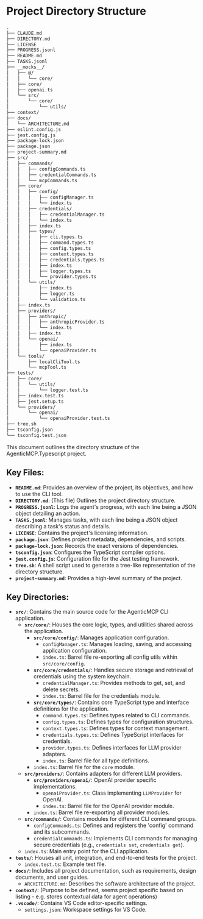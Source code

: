 # Project Directory Structure
```markdown
.
├── CLAUDE.md
├── DIRECTORY.md
├── LICENSE
├── PROGRESS.jsonl
├── README.md
├── TASKS.jsonl
├── __mocks__/
│   ├── @/
│   │   └── core/
│   ├── core/
│   ├── openai.ts
│   └── src/
│       └── core/
│           └── utils/
├── context/
├── docs/
│   └── ARCHITECTURE.md
├── eslint.config.js
├── jest.config.js
├── package-lock.json
├── package.json
├── project-summary.md
├── src/
│   ├── commands/
│   │   ├── configCommands.ts
│   │   ├── credentialCommands.ts
│   │   └── mcpCommands.ts
│   ├── core/
│   │   ├── config/
│   │   │   ├── configManager.ts
│   │   │   └── index.ts
│   │   ├── credentials/
│   │   │   ├── credentialManager.ts
│   │   │   └── index.ts
│   │   ├── index.ts
│   │   ├── types/
│   │   │   ├── cli.types.ts
│   │   │   ├── command.types.ts
│   │   │   ├── config.types.ts
│   │   │   ├── context.types.ts
│   │   │   ├── credentials.types.ts
│   │   │   ├── index.ts
│   │   │   ├── logger.types.ts
│   │   │   └── provider.types.ts
│   │   └── utils/
│   │       ├── index.ts
│   │       ├── logger.ts
│   │       └── validation.ts
│   ├── index.ts
│   ├── providers/
│   │   ├── anthropic/
│   │   │   ├── anthropicProvider.ts
│   │   │   └── index.ts
│   │   ├── index.ts
│   │   └── openai/
│   │       ├── index.ts
│   │       └── openaiProvider.ts
│   └── tools/
│       ├── localCliTool.ts
│       └── mcpTool.ts
├── tests/
│   ├── core/
│   │   └── utils/
│   │       └── logger.test.ts
│   ├── index.test.ts
│   ├── jest.setup.ts
│   └── providers/
│       └── openai/
│           └── openaiProvider.test.ts
├── tree.sh
├── tsconfig.json
└── tsconfig.test.json
```

This document outlines the directory structure of the AgenticMCP.Typescript project.

## Key Files:

*   **`README.md`**: Provides an overview of the project, its objectives, and how to use the CLI tool.
*   **`DIRECTORY.md`**: (This file) Outlines the project directory structure.
*   **`PROGRESS.jsonl`**: Logs the agent's progress, with each line being a JSON object detailing an action.
*   **`TASKS.jsonl`**: Manages tasks, with each line being a JSON object describing a task's status and details.
*   **`LICENSE`**: Contains the project's licensing information.
*   **`package.json`**: Defines project metadata, dependencies, and scripts.
*   **`package-lock.json`**: Records the exact versions of dependencies.
*   **`tsconfig.json`**: Configures the TypeScript compiler options.
*   **`jest.config.js`**: Configuration file for the Jest testing framework.
*   **`tree.sh`**: A shell script used to generate a tree-like representation of the directory structure.
*   **`project-summary.md`**: Provides a high-level summary of the project.

## Key Directories:

*   **`src/`**: Contains the main source code for the AgenticMCP CLI application.
    *   **`src/core/`**: Houses the core logic, types, and utilities shared across the application.
        *   **`src/core/config/`**: Manages application configuration.
            *   `configManager.ts`: Manages loading, saving, and accessing application configuration.
            *   `index.ts`: Barrel file re-exporting all config utils within `src/core/config`.
        *   **`src/core/credentials/`**: Handles secure storage and retrieval of credentials using the system keychain.
            *   `credentialManager.ts`: Provides methods to get, set, and delete secrets.
            *   `index.ts`: Barrel file for the credentials module.
        *   **`src/core/types/`**: Contains core TypeScript type and interface definitions for the application.
            *   `command.types.ts`: Defines types related to CLI commands.
            *   `config.types.ts`: Defines types for configuration structures.
            *   `context.types.ts`: Defines types for context management.
            *   `credentials.types.ts`: Defines TypeScript interfaces for credentials.
            *   `provider.types.ts`: Defines interfaces for LLM provider adapters.
            *   `index.ts`: Barrel file for all type definitions.
        *   `index.ts`: Barrel file for the `core` module.
    *   **`src/providers/`**: Contains adapters for different LLM providers.
        *   **`src/providers/openai/`**: OpenAI provider specific implementations.
            *   `openaiProvider.ts`: Class implementing `LLMProvider` for OpenAI.
            *   `index.ts`: Barrel file for the OpenAI provider module.
        *   `index.ts`: Barrel file re-exporting all provider modules.
    *   **`src/commands/`**: Contains modules for different CLI command groups.
        *   `configCommands.ts`: Defines and registers the 'config' command and its subcommands.
        *   `credentialCommands.ts`: Implements CLI commands for managing secure credentials (e.g., `credentials set`, `credentials get`).
    *   `index.ts`: Main entry point for the CLI application.
*   **`tests/`**: Houses all unit, integration, and end-to-end tests for the project.
    *   `index.test.ts`: Example test file.
*   **`docs/`**: Includes all project documentation, such as requirements, design documents, and user guides.
    *   `ARCHITECTURE.md`: Describes the software architecture of the project.
*   **`context/`**: (Purpose to be defined, seems project specific based on listing - e.g. stores contextual data for agent operations)
*   **`.vscode/`**: Contains VS Code editor-specific settings.
    *   `settings.json`: Workspace settings for VS Code.